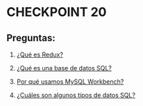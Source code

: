 # CHECKPOINT 20

## Preguntas:

1. [¿Qué es Redux?](1.%20Redux.md)

2. [¿Qué es una base de datos SQL?](2.%20Base%20de%20datos%20SQL)

3. [Por qué usamos MySQL Workbench?](3.%20MySQL%20Workbench.md)

4. [¿Cuáles son algunos tipos de datos SQL?](4.%20Tipos%20de%20datos%20SQL.md)